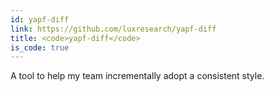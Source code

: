 ```yaml
---
id: yapf-diff
link: https://github.com/luxresearch/yapf-diff
title: <code>yapf-diff</code>
is_code: true
---
```

A tool to help my team incrementally adopt a consistent style.
